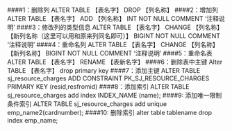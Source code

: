 #
####1：删除列
    ALTER TABLE 【表名字】 DROP 【列名称】
####2：增加列
    ALTER TABLE 【表名字】 ADD 【列名称】 INT NOT NULL COMMENT ‘注释说明’
####3：修改列的类型信息
    ALTER TABLE 【表名字】 CHANGE 【列名称】【新列名称（这里可以用和原来列同名即可）】 BIGINT NOT NULL COMMENT ‘注释说明’
####4：重命名列
    ALTER TABLE 【表名字】 CHANGE 【列名称】【新列名称】 BIGINT NOT NULL COMMENT ‘注释说明’
####5：重命名表
    ALTER TABLE 【表名字】 RENAME 【表新名字】
####6：删除表中主键
    Alter TABLE 【表名字】 drop primary key
####7：添加主键
    ALTER TABLE sj_resource_charges ADD CONSTRAINT PK_SJ_RESOURCE_CHARGES PRIMARY KEY (resid,resfromid)
####8：添加索引
    ALTER TABLE sj_resource_charges add index INDEX_NAME (name);
####9: 添加唯一限制条件索引
    ALTER TABLE sj_resource_charges add unique emp_name2(cardnumber);
####10: 删除索引 
    alter table tablename drop index emp_name;